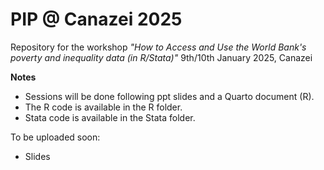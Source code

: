 # PIP @ Canazei 2025

Repository for the workshop *"How to Access and Use the World Bank's poverty and inequality data (in R/Stata)"*
9th/10th January 2025, Canazei

**Notes**
- Sessions will be done following ppt slides and a Quarto document (R). 
- The R code is available in the R folder.
- Stata code is available in the Stata folder.


To be uploaded soon:
- Slides

